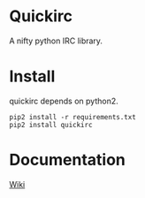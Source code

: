 # Quickirc

A nifty python IRC library.

Install
=======

quickirc depends on python2.

    pip2 install -r requirements.txt
    pip2 install quickirc

Documentation
=============

[Wiki](https://github.com/iogf/qirc/wiki)



